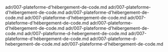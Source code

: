 adr/007-plateforme-d'hébergement-de-code.md
adr/007-plateforme-d'hébergement-de-code.md
adr/007-plateforme-d'hébergement-de-code.md
adr/007-plateforme-d'hébergement-de-code.md
adr/007-plateforme-d'hébergement-de-code.md
adr/007-plateforme-d'hébergement-de-code.md
adr/007-plateforme-d'hébergement-de-code.md
adr/007-plateforme-d-hebergement-de-code.md
adr/007-plateforme-d'hébergement-de-code.md
adr/007-plateforme-d-hebergement-de-code.md
adr/007-plateforme-d'hébergement-de-code.md
